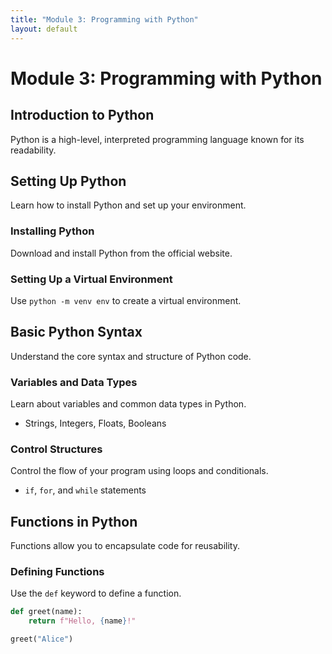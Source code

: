 ```yaml
---
title: "Module 3: Programming with Python"
layout: default
---
```


# Module 3: Programming with Python

## Introduction to Python
Python is a high-level, interpreted programming language known for its readability.

## Setting Up Python
Learn how to install Python and set up your environment.

### Installing Python
Download and install Python from the official website.

### Setting Up a Virtual Environment
Use `python -m venv env` to create a virtual environment.

## Basic Python Syntax
Understand the core syntax and structure of Python code.

### Variables and Data Types
Learn about variables and common data types in Python.

- Strings, Integers, Floats, Booleans

### Control Structures
Control the flow of your program using loops and conditionals.

- `if`, `for`, and `while` statements

## Functions in Python
Functions allow you to encapsulate code for reusability.

### Defining Functions
Use the `def` keyword to define a function.

```python
def greet(name):
    return f"Hello, {name}!"

greet("Alice")
```
